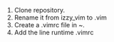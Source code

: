 1) Clone repository.
2) Rename it from izzy_vim to .vim
3) Create a .vimrc file in ~. 
4) Add the line runtime .vimrc